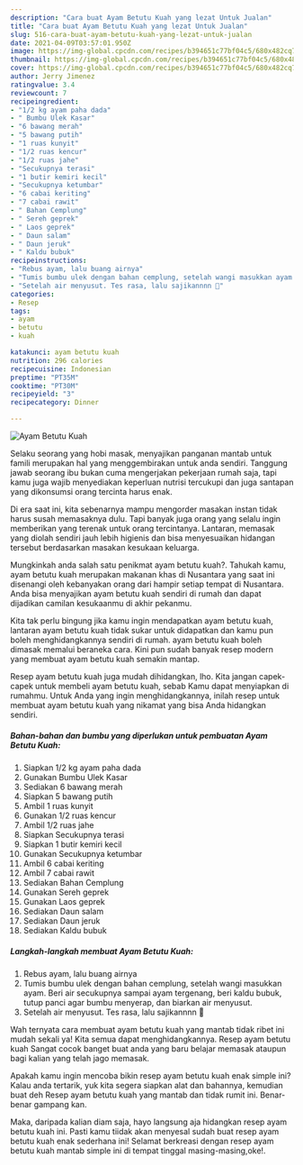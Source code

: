 ```yaml
---
description: "Cara buat Ayam Betutu Kuah yang lezat Untuk Jualan"
title: "Cara buat Ayam Betutu Kuah yang lezat Untuk Jualan"
slug: 516-cara-buat-ayam-betutu-kuah-yang-lezat-untuk-jualan
date: 2021-04-09T03:57:01.950Z
image: https://img-global.cpcdn.com/recipes/b394651c77bf04c5/680x482cq70/ayam-betutu-kuah-foto-resep-utama.jpg
thumbnail: https://img-global.cpcdn.com/recipes/b394651c77bf04c5/680x482cq70/ayam-betutu-kuah-foto-resep-utama.jpg
cover: https://img-global.cpcdn.com/recipes/b394651c77bf04c5/680x482cq70/ayam-betutu-kuah-foto-resep-utama.jpg
author: Jerry Jimenez
ratingvalue: 3.4
reviewcount: 7
recipeingredient:
- "1/2 kg ayam paha dada"
- " Bumbu Ulek Kasar"
- "6 bawang merah"
- "5 bawang putih"
- "1 ruas kunyit"
- "1/2 ruas kencur"
- "1/2 ruas jahe"
- "Secukupnya terasi"
- "1 butir kemiri kecil"
- "Secukupnya ketumbar"
- "6 cabai keriting"
- "7 cabai rawit"
- " Bahan Cemplung"
- " Sereh geprek"
- " Laos geprek"
- " Daun salam"
- " Daun jeruk"
- " Kaldu bubuk"
recipeinstructions:
- "Rebus ayam, lalu buang airnya"
- "Tumis bumbu ulek dengan bahan cemplung, setelah wangi masukkan ayam. Beri air secukupnya sampai ayam tergenang, beri kaldu bubuk, tutup panci agar bumbu menyerap, dan biarkan air menyusut."
- "Setelah air menyusut. Tes rasa, lalu sajikannnn 🤤"
categories:
- Resep
tags:
- ayam
- betutu
- kuah

katakunci: ayam betutu kuah 
nutrition: 296 calories
recipecuisine: Indonesian
preptime: "PT35M"
cooktime: "PT30M"
recipeyield: "3"
recipecategory: Dinner

---
```



![Ayam Betutu Kuah](https://img-global.cpcdn.com/recipes/b394651c77bf04c5/680x482cq70/ayam-betutu-kuah-foto-resep-utama.jpg)

Selaku seorang yang hobi masak, menyajikan panganan mantab untuk famili merupakan hal yang menggembirakan untuk anda sendiri. Tanggung jawab seorang ibu bukan cuma mengerjakan pekerjaan rumah saja, tapi kamu juga wajib menyediakan keperluan nutrisi tercukupi dan juga santapan yang dikonsumsi orang tercinta harus enak.

Di era  saat ini, kita sebenarnya mampu mengorder masakan instan tidak harus susah memasaknya dulu. Tapi banyak juga orang yang selalu ingin memberikan yang terenak untuk orang tercintanya. Lantaran, memasak yang diolah sendiri jauh lebih higienis dan bisa menyesuaikan hidangan tersebut berdasarkan masakan kesukaan keluarga. 



Mungkinkah anda salah satu penikmat ayam betutu kuah?. Tahukah kamu, ayam betutu kuah merupakan makanan khas di Nusantara yang saat ini disenangi oleh kebanyakan orang dari hampir setiap tempat di Nusantara. Anda bisa menyajikan ayam betutu kuah sendiri di rumah dan dapat dijadikan camilan kesukaanmu di akhir pekanmu.

Kita tak perlu bingung jika kamu ingin mendapatkan ayam betutu kuah, lantaran ayam betutu kuah tidak sukar untuk didapatkan dan kamu pun boleh menghidangkannya sendiri di rumah. ayam betutu kuah boleh dimasak memalui beraneka cara. Kini pun sudah banyak resep modern yang membuat ayam betutu kuah semakin mantap.

Resep ayam betutu kuah juga mudah dihidangkan, lho. Kita jangan capek-capek untuk membeli ayam betutu kuah, sebab Kamu dapat menyiapkan di rumahmu. Untuk Anda yang ingin menghidangkannya, inilah resep untuk membuat ayam betutu kuah yang nikamat yang bisa Anda hidangkan sendiri.

<!--inarticleads1-->

##### Bahan-bahan dan bumbu yang diperlukan untuk pembuatan Ayam Betutu Kuah:

1. Siapkan 1/2 kg ayam paha dada
1. Gunakan  Bumbu Ulek Kasar
1. Sediakan 6 bawang merah
1. Siapkan 5 bawang putih
1. Ambil 1 ruas kunyit
1. Gunakan 1/2 ruas kencur
1. Ambil 1/2 ruas jahe
1. Siapkan Secukupnya terasi
1. Siapkan 1 butir kemiri kecil
1. Gunakan Secukupnya ketumbar
1. Ambil 6 cabai keriting
1. Ambil 7 cabai rawit
1. Sediakan  Bahan Cemplung
1. Gunakan  Sereh geprek
1. Gunakan  Laos geprek
1. Sediakan  Daun salam
1. Sediakan  Daun jeruk
1. Sediakan  Kaldu bubuk




<!--inarticleads2-->

##### Langkah-langkah membuat Ayam Betutu Kuah:

1. Rebus ayam, lalu buang airnya
1. Tumis bumbu ulek dengan bahan cemplung, setelah wangi masukkan ayam. Beri air secukupnya sampai ayam tergenang, beri kaldu bubuk, tutup panci agar bumbu menyerap, dan biarkan air menyusut.
1. Setelah air menyusut. Tes rasa, lalu sajikannnn 🤤




Wah ternyata cara membuat ayam betutu kuah yang mantab tidak ribet ini mudah sekali ya! Kita semua dapat menghidangkannya. Resep ayam betutu kuah Sangat cocok banget buat anda yang baru belajar memasak ataupun bagi kalian yang telah jago memasak.

Apakah kamu ingin mencoba bikin resep ayam betutu kuah enak simple ini? Kalau anda tertarik, yuk kita segera siapkan alat dan bahannya, kemudian buat deh Resep ayam betutu kuah yang mantab dan tidak rumit ini. Benar-benar gampang kan. 

Maka, daripada kalian diam saja, hayo langsung aja hidangkan resep ayam betutu kuah ini. Pasti kamu tiidak akan menyesal sudah buat resep ayam betutu kuah enak sederhana ini! Selamat berkreasi dengan resep ayam betutu kuah mantab simple ini di tempat tinggal masing-masing,oke!.

